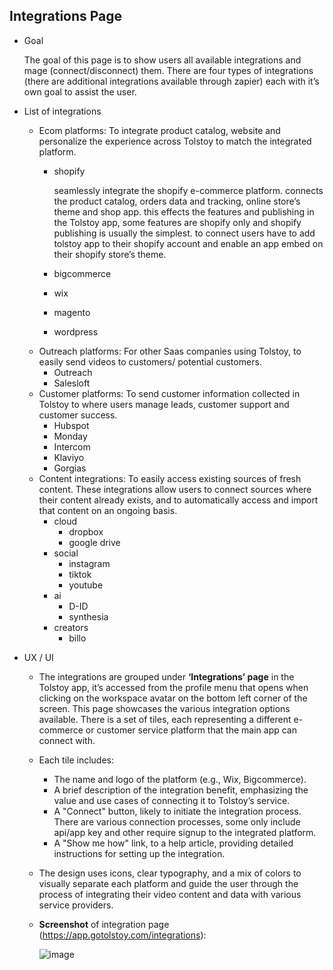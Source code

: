 ## Integrations Page

- Goal
    
    The goal of this page is to show users all available integrations and mage (connect/disconnect) them. There are four types of integrations (there are additional integrations available through zapier) each with it’s own goal to assist the user. 
    
- List of integrations
    - Ecom platforms: To integrate product catalog, website and personalize the experience across Tolstoy to match the integrated platform.
        - shopify
            
            seamlessly integrate the shopify e-commerce platform. connects the product catalog, orders data and tracking, online store’s theme and shop app. this effects the features and publishing in the Tolstoy app, some features are shopify only and shopify publishing is usually the simplest. to connect users have to add tolstoy app to their shopify account and enable an app embed on their shopify store’s theme.
            
        - bigcommerce
        - wix
        - magento
        - wordpress
    - Outreach platforms: For other Saas companies using Tolstoy, to easily send videos to customers/ potential customers.
        - Outreach
        - Salesloft
    - Customer platforms: To send customer information collected in Tolstoy to where users manage leads, customer support and customer success.
        - Hubspot
        - Monday
        - Intercom
        - Klaviyo
        - Gorgias
    - Content integrations: To easily access existing sources of fresh content. These integrations allow users to connect sources where their content already exists, and to automatically access and import that content on an ongoing basis.
        - cloud
            - dropbox
            - google drive
        - social
            - instagram
            - tiktok
            - youtube
        - ai
            - D-ID
            - synthesia
        - creators
            - billo
- UX / UI
    - The integrations are grouped under **‘Integrations’ page** in the Tolstoy app, it’s accessed from the profile menu that opens when clicking on the workspace avatar on the bottom left corner of the screen. This page showcases the various integration options available. There is a set of tiles, each representing a different e-commerce or customer service platform that the main app can connect with.
    - Each tile includes:
        - The name and logo of the platform (e.g., Wix, Bigcommerce).
        - A brief description of the integration benefit, emphasizing the value and use cases of connecting it to Tolstoy’s service.
        - A "Connect" button, likely to initiate the integration process. There are various connection processes, some only include api/app key and other require signup to the integrated platform.
        - A "Show me how" link, to a help article, providing detailed instructions for setting up the integration.
    - The design uses icons, clear typography, and a mix of colors to visually separate each platform and guide the user through the process of integrating their video content and data with various service providers.
    - **Screenshot** of integration page (https://app.gotolstoy.com/integrations):
        
       ![image](https://github.com/user-attachments/assets/d56f4fb6-aa73-4909-a242-13e40376e70d)

